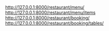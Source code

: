 http://127.0.0.1:8000/restaurant/menu/
http://127.0.0.1:8000/restaurant/menu/items
http://127.0.0.1:8000/restaurant/booking/
http://127.0.0.1:8000/restaurant/booking/tables/
